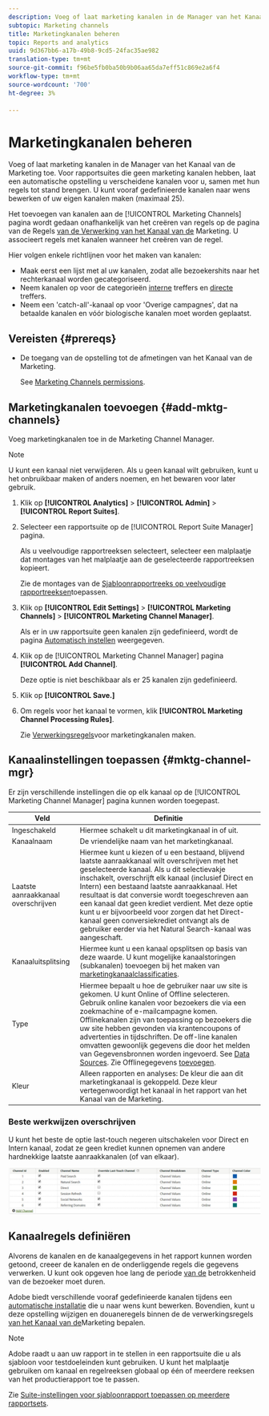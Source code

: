 ```yaml
---
description: Voeg of laat marketing kanalen in de Manager van het Kanaal van de Marketing toe. Voor rapportsuites die geen marketing kanalen hebben, laat een automatische opstelling u verscheidene kanalen voor u, samen met hun regels tot stand brengen. U kunt vooraf gedefinieerde kanalen naar wens bewerken of uw eigen kanalen maken (maximaal 25).
subtopic: Marketing channels
title: Marketingkanalen beheren
topic: Reports and analytics
uuid: 9d367bb6-a17b-49b8-9cd5-24fac35ae982
translation-type: tm+mt
source-git-commit: f96be5fb0ba50b9b06aa65da7eff51c869e2a6f4
workflow-type: tm+mt
source-wordcount: '700'
ht-degree: 3%

---
```



# Marketingkanalen beheren

Voeg of laat marketing kanalen in de Manager van het Kanaal van de Marketing toe. Voor rapportsuites die geen marketing kanalen hebben, laat een automatische opstelling u verscheidene kanalen voor u, samen met hun regels tot stand brengen. U kunt vooraf gedefinieerde kanalen naar wens bewerken of uw eigen kanalen maken (maximaal 25).

Het toevoegen van kanalen aan de [!UICONTROL Marketing Channels] pagina wordt gedaan onafhankelijk van het creëren van regels op de pagina van de Regels [van de Verwerking van het Kanaal van de](/help/components/c-marketing-channels/c-rules.md) Marketing. U associeert regels met kanalen wanneer het creëren van de regel.

Hier volgen enkele richtlijnen voor het maken van kanalen:

* Maak eerst een lijst met al uw kanalen, zodat alle bezoekershits naar het rechterkanaal worden gecategoriseerd.
* Neem kanalen op voor de categorieën [interne](/help/components/c-marketing-channels/c-rules.md) treffers en [directe](/help/components/c-marketing-channels/c-rules.md) treffers.
* Neem een &#39;catch-all&#39;-kanaal op voor &#39;Overige campagnes&#39;, dat na betaalde kanalen en vóór biologische kanalen moet worden geplaatst.


## Vereisten {#prereqs}

* De toegang van de opstelling tot de afmetingen van het Kanaal van de Marketing.

   See [Marketing Channels permissions](/help/components/c-marketing-channels/c-channel-report-access.md).

## Marketingkanalen toevoegen {#add-mktg-channels}

Voeg marketingkanalen toe in de Marketing Channel Manager.

>[!NOTE]
>
>U kunt een kanaal niet verwijderen. Als u geen kanaal wilt gebruiken, kunt u het onbruikbaar maken of anders noemen, en het bewaren voor later gebruik.

1. Klik op **[!UICONTROL Analytics]** > **[!UICONTROL Admin]** > **[!UICONTROL Report Suites]**.
1. Selecteer een rapportsuite op de [!UICONTROL Report Suite Manager] pagina.

   Als u veelvoudige rapportreeksen selecteert, selecteer een malplaatje dat montages van het malplaatje aan de geselecteerde rapportreeksen kopieert.

   Zie de montages van de [Sjabloonrapportreeks op veelvoudige rapportreeksen](/help/components/c-marketing-channels/c-getting-started-mchannel.md)toepassen.

1. Klik op **[!UICONTROL Edit Settings]** > **[!UICONTROL Marketing Channels]** > **[!UICONTROL Marketing Channel Manager]**.

   Als er in uw rapportsuite geen kanalen zijn gedefinieerd, wordt de pagina [Automatisch instellen](/help/components/c-marketing-channels/c-getting-started-mchannel.md) weergegeven.

1. Klik op de [!UICONTROL Marketing Channel Manager] pagina **[!UICONTROL Add Channel]**.

   Deze optie is niet beschikbaar als er 25 kanalen zijn gedefinieerd.

1. Klik op **[!UICONTROL Save.]**
1. Om regels voor het kanaal te vormen, klik **[!UICONTROL Marketing Channel Processing Rules]**.

   Zie [Verwerkingsregels](/help/components/c-marketing-channels/c-rules.md)voor marketingkanalen maken.

## Kanaalinstellingen toepassen {#mktg-channel-mgr}

Er zijn verschillende instellingen die op elk kanaal op de [!UICONTROL Marketing Channel Manager] pagina kunnen worden toegepast.

| Veld | Definitie |
|--- |--- |
| Ingeschakeld | Hiermee schakelt u dit marketingkanaal in of uit. |
| Kanaalnaam | De vriendelijke naam van het marketingkanaal. |
| Laatste aanraakkanaal overschrijven | Hiermee kunt u kiezen of u een bestaand, blijvend laatste aanraakkanaal wilt overschrijven met het geselecteerde kanaal. Als u dit selectievakje inschakelt, overschrijft elk kanaal (inclusief Direct en Intern) een bestaand laatste aanraakkanaal. Het resultaat is dat conversie wordt toegeschreven aan een kanaal dat geen krediet verdient. Met deze optie kunt u er bijvoorbeeld voor zorgen dat het Direct-kanaal geen conversiekrediet ontvangt als de gebruiker eerder via het Natural Search-kanaal was aangeschaft. |
| Kanaaluitsplitsing | Hiermee kunt u een kanaal opsplitsen op basis van deze waarde. U kunt mogelijke kanaalstoringen (subkanalen) toevoegen bij het maken van [marketingkanaalclassificaties](/help/components/c-marketing-channels/classifictions-mchannel.md). |
| Type | Hiermee bepaalt u hoe de gebruiker naar uw site is gekomen. U kunt Online of Offline selecteren. Gebruik online kanalen voor bezoekers die via een zoekmachine of e-mailcampagne komen. Offlinekanalen zijn van toepassing op bezoekers die uw site hebben gevonden via krantencoupons of advertenties in tijdschriften. De off-line kanalen omvatten gewoonlijk gegevens die door het melden van Gegevensbronnen worden ingevoerd. See [Data Sources](https://docs.adobe.com/content/help/en/analytics/import/data-sources/datasrc-home.html). Zie Offlinegegevens [toevoegen](/help/components/c-marketing-channels/c-getting-started-mchannel.md). |
| Kleur | Alleen rapporten en analyses: De kleur die aan dit marketingkanaal is gekoppeld. Deze kleur vertegenwoordigt het kanaal in het rapport van het Kanaal van de Marketing. |

### Beste werkwijzen overschrijven

U kunt het beste de optie last-touch negeren uitschakelen voor Direct en Intern kanaal, zodat ze geen krediet kunnen opnemen van andere hardnekkige laatste aanraakkanalen (of van elkaar).

![](assets/int-channel2.png)

## Kanaalregels definiëren

Alvorens de kanalen en de kanaalgegevens in het rapport kunnen worden getoond, creeer de kanalen en de onderliggende regels die gegevens verwerken. U kunt ook opgeven hoe lang de periode [van de](/help/components/c-marketing-channels/visitor-engagement.md) betrokkenheid van de bezoeker moet duren.

Adobe biedt verschillende vooraf gedefinieerde kanalen tijdens een [automatische installatie](/help/components/c-marketing-channels/c-getting-started-mchannel.md) die u naar wens kunt bewerken. Bovendien, kunt u deze opstelling wijzigen en douaneregels binnen de de verwerkingsregels [van het Kanaal van de](/help/components/c-marketing-channels/c-rules.md)Marketing bepalen.

>[!NOTE]
>
>Adobe raadt u aan uw rapport in te stellen in een rapportsuite die u als sjabloon voor testdoeleinden kunt gebruiken. U kunt het malplaatje gebruiken om kanaal en regelreeksen globaal op één of meerdere reeksen van het productierapport toe te passen.
>
>Zie [Suite-instellingen voor sjabloonrapport toepassen op meerdere rapportsets](/help/components/c-marketing-channels/c-getting-started-mchannel.md).

